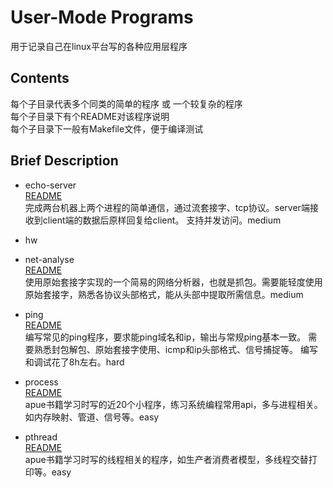 # User-Mode Programs

用于记录自己在linux平台写的各种应用层程序

## Contents
每个子目录代表多个同类的简单的程序 或 一个较复杂的程序\
每个子目录下有个README对该程序说明\
每个子目录下一般有Makefile文件，便于编译测试

## Brief Description

- echo-server\
[README](echo-server/README)\
完成两台机器上两个进程的简单通信，通过流套接字、tcp协议。server端接收到client端的数据后原样回复给client。 支持并发访问。medium

- hw

- net-analyse\
[README](net-analyse/README)\
使用原始套接字实现的一个简易的网络分析器，也就是抓包。需要能轻度使用原始套接字，熟悉各协议头部格式，能从头部中提取所需信息。medium

- ping\
[README](ping/README)\
编写常见的ping程序，要求能ping域名和ip，输出与常规ping基本一致。 需要熟悉封包解包、原始套接字使用、icmp和ip头部格式、信号捕捉等。 编写和调试花了8h左右。hard

- process\
[README](process/README)\
apue书籍学习时写的近20个小程序，练习系统编程常用api，多与进程相关。如内存映射、管道、信号等。easy

- pthread\
[README](pthread/README)\
apue书籍学习时写的线程相关的程序，如生产者消费者模型，多线程交替打印等。easy